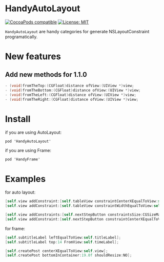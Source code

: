# HandyAutoLayout

[![CocoaPods compatible](https://img.shields.io/badge/CocoaPods-0.1.1-green.svg?style=flat)](https://cocoapods.org) [![License: MIT](https://img.shields.io/badge/license-MIT-blue.svg?style=flat)](http://opensource.org/licenses/MIT)

`HandyAutoLayout` are handy categories for generate NSLayoutConstraint programatically.

# New features

## Add new methods for 1.1.0
```objective-c
- (void)fromTheTop:(CGFloat)distance ofView:(UIView *)view;
- (void)fromTheBottom:(CGFloat)distance ofView:(UIView *)view;
- (void)fromTheLeft:(CGFloat)distance ofView:(UIView *)view;
- (void)fromTheRight:(CGFloat)distance ofView:(UIView *)view;
```
# Install

if you are using AutoLayout:

```
pod 'HandyAutoLayout'
```

if you are using Frame:

```
pod 'HandyFrame'
```


# Examples

for auto layout:

```objective-c
[self.view addConstraint:[self.tableView constraintCenterXEqualToView:self.view]];
[self.view addConstraint:[self.tableView constraintWidthEqualToView:self.view]];

[self.view addConstraints:[self.nextStepButton constraintsSize:CGSizeMake(300.0f, 40.0f)]];
[self.view addConstraint:[self.nextStepButton constraintCenterXEqualToView:self.view]];
```
for frame:

```objective-c
[self.subtitleLabel leftEqualToView:self.titleLabel];
[self.subtitleLabel top:14 FromView:self.timeLabel];

[self.createPost centerXEqualToView:self.view];
[self.createPost bottomInContainer:19.0f shouldResize:NO];
```
